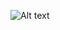 ![Alt text](https://spotify-recently-played-readme.vercel.app/api?user=31h2mym4skseuksuciglc7m3h3su)
